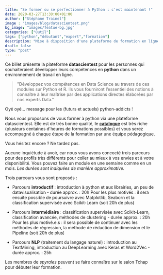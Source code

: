 ```yaml
---
title: "Se former ou se perfectionner à Python : c'est maintenant !"
date: 2020-03-27T13:30:00+01:00
author: ["Stéphane Trainel"]
image : "images/blog/datascientest.png"
bg_image: "images/featue-bg.jpg"
categories: ["Outil"]
tags: ["python","débutant","expert","formation"]
description: "Mise à disposition d'une plateforme de formation en ligne pour développer des compétences en Python"
draft: false
type: "post"
---
```


Ce billet présente la plateforme **datascientest** pour les personnes qui souhaiteraient développer leurs compétences en **python** dans un environnement de travail en ligne.

> "Développez vos compétences en Data Science au travers de ces modules sur Python et R. Ils vous fourniront l’essentiel des notions à connaître à leur maîtrise par des applications directes élaborées par nos experts Data."


Oyé oyé... message pour les (futurs et actuels) python-addicts !

Nous vous proposons de vous former à python via une plateforme datascientest. Elle est de très bonne qualité, le [**catalogue**](https://datascientest.com/catalogue) est très riche (plusieurs centaines d'heures de formations possibles) et vous serez accompagné à chaque étape de la formation par une équipe pédagogique. 

Vous hésitez encore ? Ne tardez pas.

Aucune inquiétude à avoir, car nous vous avons concocté trois parcours pour des profils très différents pour coller au mieux à vos envies et à votre disponibilité. Vous pouvez faire un module en une semaine comme en un mois. *Les durées sont indiquées de manière approximative.*

Trois parcours vous sont proposés : 

* Parcours **introductif**  : introduction à python et aux librairies, un peu de datavisualisation - durée approx. : 20h
Pour les plus motivés : il sera ensuite possible de poursuivre avec Matplotlib, Seaborn et la classification supervisée avec Scikit-Learn (soit 20h de plus)

* Parcours **intermédiaire** : classification supervisée avec Scikit-Learn, classification avancée, méthodes de clustering - durée approx. : 20h
Pour les plus motivé.e.s : il sera possible de continuer avec les méthodes de régression, la méthode de réduction de dimension et le Pipeline (soit 20h de plus)

* Parcours **NLP** (traitement du langage naturel) : introduction au TextMining, introduction au DeepLearning avec Keras et Word2Vec - durée approx. : 25h

Les membres de *spyrales* peuvent se faire connaître sur le salon Tchap pour débuter leur formation.
